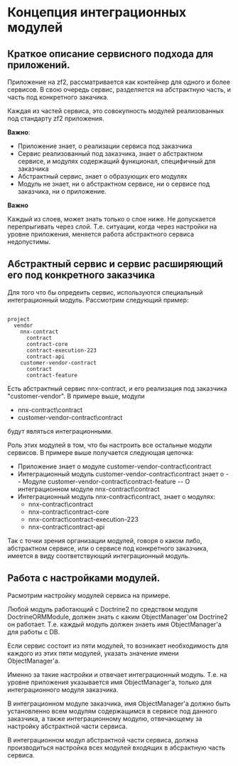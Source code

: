 # Концепция интеграционных модулей

## Краткое описание сервисного подхода для приложений.

Приложение на zf2, рассматривается как контейнер для одного и более сервисов. В свою очередь сервис, разделяется на
абстрактную часть, и часть под конкретного закачика.

Каждая из частей сервиса, это совокупность модулей реализованных под стандарту zf2 приложения.

**Важно**:

- Приложение знает, о реализации сервиса под заказчика
- Сервис реализованный под заказчика, знает о абстрактном сервисе, и модулях содержащий функционал, специфичный для заказчика
- Абстрактный сервис, знает о образующих его модулях
- Модуль не знает, ни о абстрактном сервисе, ни о сервисе под заказчика, ни о приложение.

**Важно**

Каждый из слоев, может знать только о слое ниже. Не допускается перепрыгивать через слой. Т.е. ситуации, когда
через настройки на уровне приложения, меняется работа абстрактного сервиса недопустимы.

## Абстрактный сервис и сервис расширяющий его под конкретного заказчика

Для того что бы опредеить сервис, используются специальный интеграционный модуль. Рассмотрим следующий пример:

```text

project
  vendor
    nnx-contract
      contract
      contract-core
      contract-execution-223
      contract-api
    customer-vendor-contract
      contract
      contract-feature
```

Есть абстрактный сервис nnx-contract, и его реализация под заказчика "customer-vendor". В примере выше, модули

- nnx-contract\contract
- customer-vendor-contract\contract

будут являться интеграционными.

Роль этих модулей в том, что бы настроить все остальные модули сервисов.
В примере выше получается следующая цепочка:

- Приложение знает о модуле customer-vendor-contract\contract
- Интеграционный модуль customer-vendor-contract\contract знает о 
    -- Модуле customer-vendor-contract\contract-feature
    -- О интеграционном модуле nnx-contract\contract
- Интеграционный модуль nnx-contract\contract, знает о модулях:
    - nnx-contract\contract
    - nnx-contract\contract-core
    - nnx-contract\contract-execution-223
    - nnx-contract\contract-api

Так с точки зрения организации модулей, говоря о каком либо, абстрактном сервисе, или о сервисе под конкретного заказчика,
имеется в виду соответствующий интеграционный модуль.

## Работа с настройками модулей.

Расмотрим настройку модулей сервиса на примере.

Любой модуль работающий с Doctrine2 по средством модуля DoctrineORMModule, должен знать с каким ObjectManager'ом Doctrine2
он работает. Т.е. каждый модуль должен знаеть имя ObjectManager'а для работы с DB.

Если сервис состоит из пяти модулей, то возникает необходимость для каждого из этих пяти модулей, указать значение
имени ObjectManager'a.

Именно за такие настройки и отвечает интеграционный модуль. Т.е. на уровне приложения указывается имя ObjectManager'a, только
для интеграционного модуля заказчика.

В интеграционном модуле заказчика, имя ObjectManager'a должно быть установленно всем модулям содержащимся в сервисе под
данного заказчика, а также интеграционному модулю, отвечающему за настройку абстрактной части сервиса. 

В интеграционном модул абстрактной части сервиса, должна производиться настройка всех модулей входящих в абсрактную часть сервиса.

